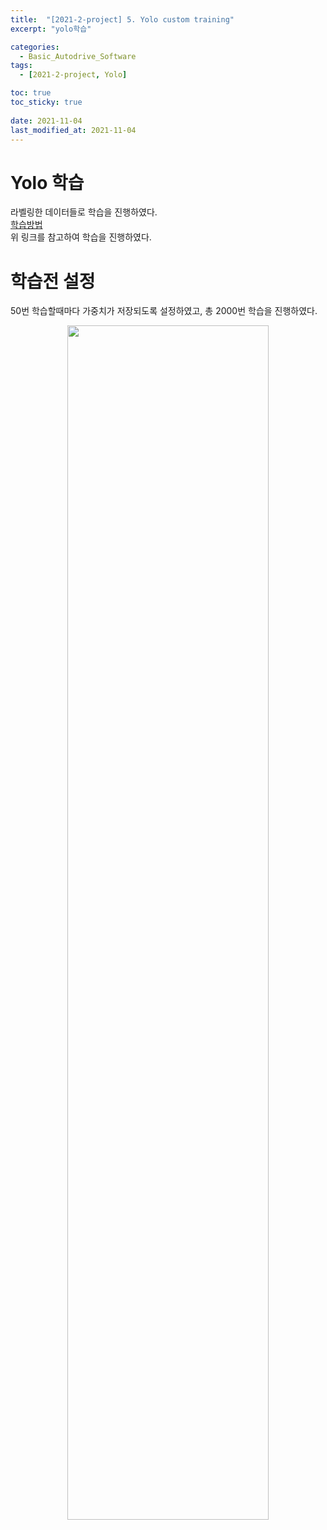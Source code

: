 ```yaml
---
title:  "[2021-2-project] 5. Yolo custom training"
excerpt: "yolo학습"

categories:
  - Basic_Autodrive_Software
tags:
  - [2021-2-project, Yolo]

toc: true
toc_sticky: true
 
date: 2021-11-04
last_modified_at: 2021-11-04
---
```


# Yolo 학습  
라벨링한 데이터들로 학습을 진행하였다.  
[학습방법](https://developer-thislee.tistory.com/19)  
위 링크를 참고하여 학습을 진행하였다.

# 학습전 설정  
50번 학습할때마다 가중치가 저장되도록 설정하였고, 총 2000번 학습을 진행하였다.

<p align="center"><img src="https://user-images.githubusercontent.com/77342519/140475792-eff7e976-4d29-48dd-ac4b-79ec4a176e88.PNG" width="80%" height="70%"></p> 

